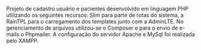 Projeto de cadastro usuário e pacientes desenvolvido em linguagem PHP utilizando os seguintes recursos: Slim para parte de rotas do sistema, a RainTPL para o carregamento dos templates junto com a AdminLTE. No gerenciamento de arquivos utilizou-se o Composer e para o envio de e-mails o Phpmailer. A configuração do servidor Apache e MySql foi realizada pelo XAMPP. 


